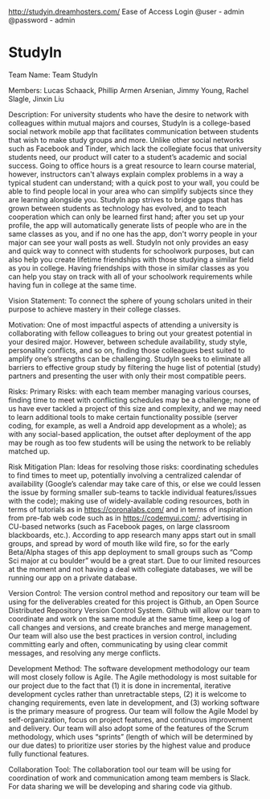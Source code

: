 http://studyin.dreamhosters.com/
Ease of Access Login
@user - admin
@password - admin


# StudyIn

Team Name:
Team StudyIn

Members:
Lucas Schaack, Phillip Armen Arsenian, Jimmy Young, Rachel Slagle, Jinxin Liu

Description:
  For university students who have the desire to network with colleagues within mutual majors and courses, StudyIn is a college-based social network mobile app that facilitates communication between students that wish to make study groups and more. Unlike other social networks such as Facebook and Tinder, which lack the collegiate focus that university students need, our product will cater to a student’s academic and social success.
  Going to office hours is a great resource to learn course material, however, instructors can't always explain complex problems in a way a typical student can understand; with a quick post to your wall, you could be able to find people local in your area who can simplify subjects since they are learning alongside you. StudyIn app strives to bridge gaps that has grown between students as technology has evolved, and to teach cooperation which can only be learned first hand; after you set up your profile, the app will automatically generate lists of people who are in the same classes as you, and if no one has the app, don't worry people in your major can see your wall posts as well.
  StudyIn not only provides an easy and quick way to connect with students for schoolwork purposes, but can also help you create lifetime friendships with those studying a similar field as you in college. Having friendships with those in similar classes as you can help you stay on track with all of your schoolwork requirements while having fun in college at the same time.  

Vision Statement:
To connect the sphere of young scholars united in their purpose to achieve mastery in their college classes.

Motivation:
One of most impactful aspects of attending a university is collaborating with fellow colleagues to bring out your greatest potential in your desired major. However, between schedule availability, study style, personality conflicts, and so on, finding those colleagues best suited to amplify one’s strengths can be challenging. StudyIn seeks to eliminate all barriers to effective group study by filtering the huge list of potential (study) partners and presenting the user with only their most compatible peers.

Risks:
Primary Risks: with each team member managing various courses, finding time to meet with conflicting schedules may be a challenge; none of us have ever tackled a project of this size and complexity, and we may need to learn additional tools to make certain functionality possible (server coding, for example, as well a Android app development as a whole); as with any social-based application, the outset after deployment of the app may be rough as too few students will be using the network to be reliably matched up.

Risk Mitigation Plan:
Ideas for resolving those risks: coordinating schedules to find times to meet up, potentially involving a centralized calendar of availability (Google’s calendar may take care of this, or else we could lessen the issue by forming smaller sub-teams to tackle individual features/issues with the code); making use of widely-available coding resources, both in terms of tutorials as in https://coronalabs.com/ and in terms of inspiration from pre-fab web code such as in https://codemyui.com/; advertising in CU-based networks (such as Facebook pages, on large classroom blackboards, etc.). According to app research many apps start out in small groups, and spread by word of mouth like wild fire, so for the early Beta/Alpha stages of this app deployment to small groups such as “Comp Sci major at cu boulder” would be a great start. Due to our limited resources at the moment and not having a deal with collegiate databases, we will be running our app on a private database. 

Version Control:
The version control method and repository our team will be using for the deliverables created for this project is Github, an Open Source Distributed Repository Version Control System. Github will allow our team to coordinate and work on the same module at the same time, keep a log of call changes and versions, and create branches and merge management. Our team will also use the best practices in version control, including committing early and often, communicating by using clear commit messages, and resolving any merge conflicts.

Development Method:
The software development methodology our team will most closely follow is Agile. The Agile methodology is most suitable for our project due to the fact that (1) it is done in incremental, iterative development cycles rather than unretractable steps, (2) it is welcome to changing requirements, even late in development, and (3) working software is the primary measure of progress. Our team will follow the Agile Model by self-organization, focus on project features, and continuous improvement and delivery. Our team will also adopt some of the features of the Scrum methodology, which uses “sprints” (length of which will be determined by our due dates) to prioritize user stories by the highest value and produce fully functional features. 

Collaboration Tool:
The collaboration tool our team will be using for coordination of work and communication among team members is Slack. For data sharing we will be developing and sharing code via github.
